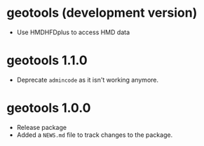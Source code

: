 # geotools (development version)

* Use HMDHFDplus to access HMD data

# geotools 1.1.0

* Deprecate `admincode` as it isn't working anymore.

# geotools 1.0.0

* Release package
* Added a `NEWS.md` file to track changes to the package.
